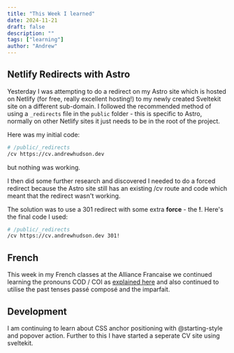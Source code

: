 ```yaml
---
title: "This Week I learned"
date: 2024-11-21
draft: false
description: ""
tags: ["learning"]
author: "Andrew"
---
```


## Netlify Redirects with Astro

Yesterday I was attempting to do a redirect on my Astro site which is hosted on Netlify (for free, really excellent hosting!) to my newly created Sveltekit site on a different sub-domain. I followed the recommended method of using a `_redirects` file in the `public` folder - this is specific to Astro, normally on other Netlify sites it just needs to be in the root of the project.

Here was my initial code:

```bash
# /public/_redirects
/cv https://cv.andrewhudson.dev
```

but nothing was working.

I then did some further research and discovered I needed to do a forced redirect because the Astro site still has an existing /cv route and code which meant that the redirect wasn't working.

The solution was to use a 301 redirect with some extra **force** - the **!**. Here's the final code I used:

```bash
# /public/_redirects
/cv https://cv.andrewhudson.dev 301!
```

## French

This week in my French classes at the Alliance Francaise we continued learning the pronouns COD / COI as <a href="https://learntofrench.com/master-cod-and-coi-in-french-explained/">explained here</a> and also continued to utilise the past tenses passé composé and the imparfait.

## Development

I am continuing to learn about CSS anchor positioning with @starting-style and popover action. Further to this I have started a seperate CV site using sveltekit.
